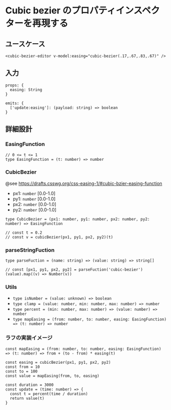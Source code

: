 # Cubic bezier のプロパティインスペクターを再現する

## ユースケース

```
<cubic-bezier-editor v-model:easing="cubic-bezier(.17,.67,.83,.67)" />
```

## 入力

```
props: {
  easing: String
}
```

```
emits: {
  ['update:easing']: (payload: string) => boolean
}
```

## 詳細設計

### EasingFunction

```
// 0 <= t <= 1
type EasingFunction = (t: number) => number
```

### CubicBezier

@see https://drafts.csswg.org/css-easing-1/#cubic-bzier-easing-function

- px1: `number` [0.0-1.0]
- py1: `number` [0.0-1.0]
- px2: `number` [0.0-1.0]
- py2: `number` [0.0-1.0]

```
type CubicBezier = (px1: number, py1: number, px2: number, py2: number) => EasingFunction

// const t = 0.2
// const v = cubicBezier(px1, py1, px2, py2)(t)
```

### parseStringFuction

```
type parseFuction = (name: string) => (value: string) => string[]

// const [px1, py1, px2, py2] = parseFuction('cubic-bezier')(value).map((v) => Number(v))
```

### Utils

- `type isNumber = (value: unknown) => boolean`
- `type clamp = (value: number, min: number, max: number) => number`
- `type percent = (min: number, max: number) => (value: number) => number`
- `type mapEasing = (from: number, to: number, easing: EasingFunction) => (t: number) => number `

### ラフの実装イメージ

```
const mapEasing = (from: number, to: number, easing: EasingFunction) => (t: number) => from + (to - from) * easing(t)

const easing = cubicBezier(px1, py1, px2, py2)
const from = 10
const to = 100
const value = mapEasing(from, to, easing)

const duration = 3000
const update = (time: number) => {
  const t = percent(time / duration)
  return value(t)
}
```
